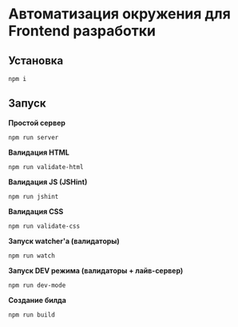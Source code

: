 # Автоматизация окружения для Frontend разработки

## Установка

```
npm i
```

## Запуск

**Простой сервер**

```
npm run server
```

**Валидация HTML**

```
npm run validate-html
```

**Валидация JS (JSHint)**

```
npm run jshint
```

**Валидация CSS**

```
npm run validate-css
```

**Запуск watcher'а (валидаторы)**

```
npm run watch
```

**Запуск DEV режима (валидаторы + лайв-сервер)**

```
npm run dev-mode
```

**Создание билда**

```
npm run build
```